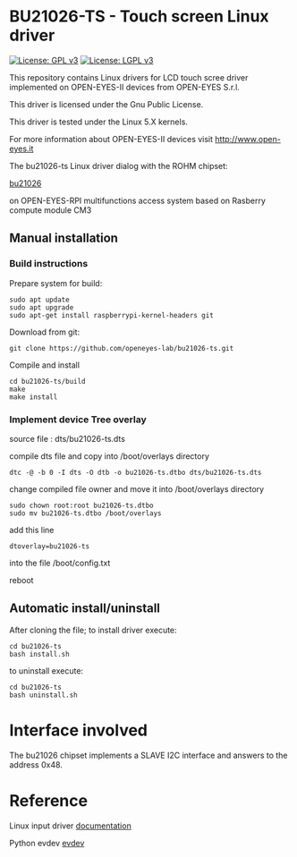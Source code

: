 # BU21026-TS - Touch screen Linux driver

[![License: GPL v3](https://img.shields.io/badge/License-GPL%20v3-blue.svg)](http://www.gnu.org/licenses/gpl-3.0)
[![License: LGPL v3](https://img.shields.io/badge/License-LGPL%20v3-blue.svg)](http://www.gnu.org/licenses/lgpl-3.0)

This repository contains Linux drivers for LCD touch scree driver
implemented on OPEN-EYES-II devices from OPEN-EYES S.r.l.

This driver is licensed under the Gnu Public License.

This driver is tested under the Linux 5.X kernels.

For more information about OPEN-EYES-II devices visit http://www.open-eyes.it

The bu21026-ts Linux driver dialog with the ROHM chipset:

[bu21026](https://fscdn.rohm.com/en/products/databook/datasheet/ic/sensor/touch_screen/bu21026muv-e.pdf)

on OPEN-EYES-RPI multifunctions access system based on Rasberry compute module CM3

## Manual installation

### Build instructions

Prepare system for build:
```
sudo apt update
sudo apt upgrade
sudo apt-get install raspberrypi-kernel-headers git
```
Download from git:
```
git clone https://github.com/openeyes-lab/bu21026-ts.git
```
Compile and install
```
cd bu21026-ts/build
make
make install
```

### Implement device Tree overlay

source file : dts/bu21026-ts.dts

compile dts file and copy into /boot/overlays directory
```
dtc -@ -b 0 -I dts -O dtb -o bu21026-ts.dtbo dts/bu21026-ts.dts
```
change compiled file owner and move it into /boot/overlays directory
```
sudo chown root:root bu21026-ts.dtbo
sudo mv bu21026-ts.dtbo /boot/overlays
```
add this line
```
dtoverlay=bu21026-ts
```
into the file /boot/config.txt

reboot

## Automatic install/uninstall

After cloning the file;
to install driver execute:
```
cd bu21026-ts
bash install.sh
```
to uninstall execute:
```
cd bu21026-ts
bash uninstall.sh
```

# Interface involved

The bu21026 chipset implements a SLAVE I2C interface and answers to the
address 0x48.

# Reference

Linux input driver [documentation](https://www.kernel.org/doc/Documentation/input/input-programming.txt)

Python evdev [evdev](https://python-evdev.readthedocs.io/en/latest/)
